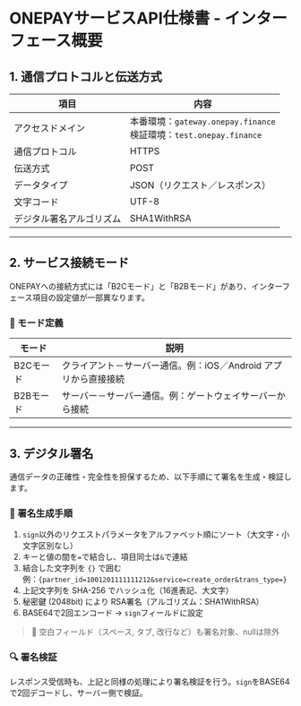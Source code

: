 # ONEPAYサービスAPI仕様書 - インターフェース概要

## 1. 通信プロトコルと伝送方式

| 項目 | 内容 |
|------|------|
| アクセスドメイン | 本番環境：`gateway.onepay.finance`<br>検証環境：`test.onepay.finance` |
| 通信プロトコル | HTTPS |
| 伝送方式 | POST |
| データタイプ | JSON（リクエスト／レスポンス） |
| 文字コード | UTF-8 |
| デジタル署名アルゴリズム | SHA1WithRSA |

---

## 2. サービス接続モード

ONEPAYへの接続方式には「B2Cモード」と「B2Bモード」があり、インターフェース項目の設定値が一部異なります。

### 🧩 モード定義

| モード | 説明 |
|--------|------|
| B2Cモード | クライアント－サーバー通信。例：iOS／Android アプリから直接接続 |
| B2Bモード | サーバー－サーバー通信。例：ゲートウェイサーバーから接続 |

---

## 3. デジタル署名

通信データの正確性・完全性を担保するため、以下手順にて署名を生成・検証します。

### 🔐 署名生成手順

1. `sign`以外のリクエストパラメータをアルファベット順にソート（大文字・小文字区別なし）
2. キーと値の間を`=`で結合し、項目同士は`&`で連結
3. 結合した文字列を `{}` で囲む  
   例：`{partner_id=1001201111111212&service=create_order&trans_type=}`
4. 上記文字列を SHA-256 でハッシュ化（16進表記、大文字）
5. 秘密鍵 (2048bit) により RSA署名（アルゴリズム：SHA1WithRSA）
6. BASE64で2回エンコード → `sign`フィールドに設定

> 📝 空白フィールド（スペース, タブ, 改行など）も署名対象、nullは除外

### 🔍 署名検証

レスポンス受信時も、上記と同様の処理により署名検証を行う。`sign`をBASE64で2回デコードし、サーバー側で検証。

